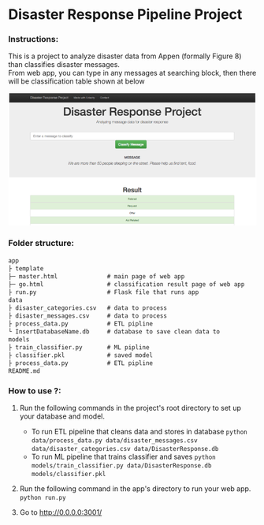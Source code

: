 # Disaster Response Pipeline Project

### Instructions:

This is a project to analyze disaster data from Appen (formally Figure 8) than classifies disaster messages.  
From web app, you can type in any messages at searching block, then there will be classification table shown at below

![image info](https://github.com/JinHwaChiu/Udacity_DSND_Projects3/blob/main/pic1.PNG)

### Folder structure:

    app
    ├ template                  
    ├─ master.html              # main page of web app                   
    ├─ go.html                  # classification result page of web app
    ├ run.py                    # Flask file that runs app
    data
    ├ disaster_categories.csv   # data to process
    ├ disaster_messages.csv     # data to process
    ├ process_data.py           # ETL pipline
    └ InsertDatabaseName.db     # database to save clean data to
    models
    ├ train_classifier.py       # ML pipline
    ├ classifier.pkl            # saved model
    ├ process_data.py           # ETL pipline
    README.md

### How to use ?:  
1. Run the following commands in the project's root directory to set up your database and model.

    - To run ETL pipeline that cleans data and stores in database
        `python data/process_data.py data/disaster_messages.csv data/disaster_categories.csv data/DisasterResponse.db`
    - To run ML pipeline that trains classifier and saves
        `python models/train_classifier.py data/DisasterResponse.db models/classifier.pkl`

2. Run the following command in the app's directory to run your web app.
    `python run.py`

3. Go to http://0.0.0.0:3001/
